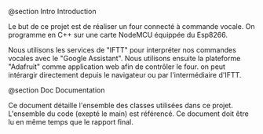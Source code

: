 @section Intro Introduction

Le but de ce projet est de réaliser un four connecté à commande vocale. On programme en C++ sur une carte NodeMCU équippée du Esp8266.

Nous utilisons les services de "IFTT" pour interpréter nos commandes vocales avec le "Google Assistant". Nous utilisons ensuite la plateforme "Adafruit" comme application web afin de contrôler le four. on peut intérargir directement depuis le navigateur ou par l'intermédiaire d'IFTT.

@section Doc Documentation

Ce document détaille l'ensemble des classes utilisées dans ce projet. L'ensemble du code (exepté le main) est référencé. Ce document doit être lu en même temps que le rapport final.

